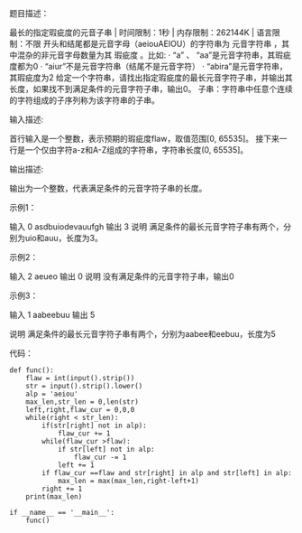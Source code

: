 题目描述：

最长的指定瑕疵度的元音子串 | 时间限制：1秒 | 内存限制：262144K | 语言限制：不限
开头和结尾都是元音字母（aeiouAEIOU）的字符串为 元音字符串 ，其中混杂的非元音字母数量为其 瑕疵度 。比如:
· “a” 、 “aa”是元音字符串，其瑕疵度都为0
· “aiur”不是元音字符串（结尾不是元音字符）
· “abira”是元音字符串，其瑕疵度为2
给定一个字符串，请找出指定瑕疵度的最长元音字符子串，并输出其长度，如果找不到满足条件的元音字符子串，输出0。
子串：字符串中任意个连续的字符组成的子序列称为该字符串的子串。

输入描述:

首行输入是一个整数，表示预期的瑕疵度flaw，取值范围[0, 65535]。
接下来一行是一个仅由字符a-z和A-Z组成的字符串，字符串长度(0, 65535]。

输出描述:

输出为一个整数，代表满足条件的元音字符子串的长度。

示例1：

输入
0
asdbuiodevauufgh
输出
3
说明
满足条件的最长元音字符子串有两个，分别为uio和auu，长度为3。

示例2：

输入
2
aeueo
输出
0
说明
没有满足条件的元音字符子串，输出0

示例3：

输入
1
aabeebuu
输出
5

说明
满足条件的最长元音字符子串有两个，分别为aabee和eebuu，长度为5

代码：
```
def func():
    flaw = int(input().strip())
    str = input().strip().lower()
    alp = 'aeiou'
    max_len,str_len = 0,len(str)
    left,right,flaw_cur = 0,0,0
    while(right < str_len):
        if(str[right] not in alp):
            flaw_cur += 1
        while(flaw_cur >flaw):
            if str[left] not in alp:
                flaw_cur -= 1
            left += 1
        if flaw_cur ==flaw and str[right] in alp and str[left] in alp:
            max_len = max(max_len,right-left+1)
        right += 1
    print(max_len)

if __name__ == '__main__':
    func()

```